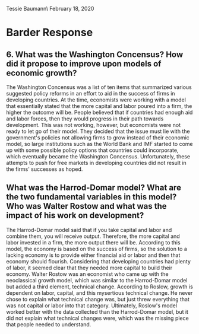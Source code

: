Tessie Baumann\\
February 18, 2020
# Barder Response

## 6. What was the Washington Concensus? How did it propose to improve upon models of economic growth?

The Washington Concensus was a list of ten items that summarized various suggested policy reforms in an effort to aid in the success of firms in developing countries. At the time, economists were working with a model that essentially stated that the more capital and labor poured into a firm, the higher the outcome will be. People believed that if countries had enough aid and labor forces, then they would progress in their path towards development. This was not working, however, but economists were not ready to let go of their model. They decided that the issue must lie with the government's policies not allowing firms to grow instead of their economic model, so large institutions such as the World Bank and IMF started to come up with some possible policy options that countries could incorporate, which eventually became the Washington Concensus. Unfortunately, these attempts to push for free markets in developing countries did not result in the firms' successes as hoped.

## What was the Harrod-Domar model? What are the two fundamental variables in this model? Who was Walter Rostow and what was the impact of his work on development?

The Harrod-Domar model said that if you take capital and labor and combine them, you will receive output. Therefore, the more capital and labor invested in a firm, the more output there will be. According to this model, the economy is based on the success of firms, so the solution to a lacking economy is to provide either financial aid or labor and then that economy should flourish. Considering that developing countries had plenty of labor, it seemed clear that they needed more capital to build their economy. Walter Rostow was an economist who came up with the neoclassical growth model, which was similar to the Harrod-Domar model but added a third element, technical change. According to Roslow, growth is dependent on labor, capital, and this mysertious technical change. He never chose to explain what technical change was, but just threw everything that was not capital or labor into that category. Ultimately, Roslow's model worked better with the data collected than the Harrod-Domar model, but it did not explain what technical changes were, which was the missing piece that people needed to understand.
